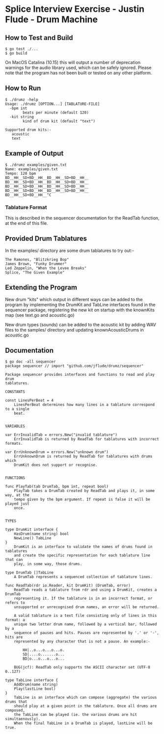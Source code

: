 # Splice Interview Exercise - Justin Flude - Drum Machine

## How to Test and Build

```
$ go test ./...
$ go build
```

On MacOS Catalina (10.15) this will output a number of deprecation warnings
for the audio library used, which can be safely ignored.  Please note that
the program has not been built or tested on any other platform.

## How to Run

```
$ ./drumz -help
Usage: ./drumz [OPTION...] [TABLATURE-FILE]
  -bpm int
    	beats per minute (default 120)
  -kit string
    	kind of drum kit (default "text")

Supported drum kits:-
   acoustic
   text
```

## Example of Output

```
$ ./drumz examples/given.txt 
Name: examples/given.txt
Tempo: 120 bpm
BD__HH__SD+BD__HH__BD__HH__SD+BD__HH__
BD__HH__SD+BD__HH__BD__HH__SD+BD__HH__
BD__HH__SD+BD__HH__BD__HH__SD+BD__HH__
BD__HH__SD+BD__HH__BD__HH__SD+BD__HH__
BD__HH__SD+BD__HH__^C
```

### Tablature Format

This is described in the sequencer documentation for the ReadTab function, at
the end of this file.

## Provided Drum Tablatures

In the examples/ directory are some drum tablatures to try out:-

    The Ramones, "Blitzkrieg Bop"
    James Brown, "Funky Drummer"
    Led Zeppelin, "When the Levee Breaks"
    Splice, "The Given Example"

## Extending the Program

New drum "kits" which output in different ways can be added to the program by
implementing the DrumKit and TabLine interfaces found in the sequencer package,
registering the new kit on startup with the knownKits map (see text.go and
acoustic.go)

New drum types (sounds) can be added to the acoustic kit by adding WAV files
to the samples/ directory and updating knownAcousticDrums in acoustic.go

## Documentation

```
$ go doc -all sequencer
package sequencer // import "github.com/jflude/drumz/sequencer"

Package sequencer provides interfaces and functions to read and play drum
tablatures.

CONSTANTS

const LinesPerBeat = 4
    LinesPerBeat determines how many lines in a tablature correspond to a single
    beat.


VARIABLES

var ErrInvalidTab = errors.New("invalid tablature")
    ErrInvalidTab is returned by ReadTab for tablatures with incorrect formats.

var ErrUnknownDrum = errors.New("unknown drum")
    ErrUnknownDrum is returned by ReadTab for tablatures with drums which
    DrumKit does not support or recognise.


FUNCTIONS

func PlayTab(tab DrumTab, bpm int, repeat bool)
    PlayTab takes a DrumTab created by ReadTab and plays it, in some way, at the
    tempo given by the bpm argument. If repeat is false it will be played just
    once.


TYPES

type DrumKit interface {
	HasDrum(name string) bool
	NewLine() TabLine
}
    DrumKit is an interface to validate the names of drums found in tablatures
    and create the specific representation for each tablature line that can
    play, in some way, those drums.

type DrumTab []TabLine
    A DrumTab represents a sequenced collection of tablature lines.

func ReadTab(rdr io.Reader, kit DrumKit) (DrumTab, error)
    ReadTab reads a tablature from rdr and using a DrumKit, creates a DrumTab
    representing it. If the tablature is in an incorrect format, or refers to
    unsupported or unrecognised drum names, an error will be returned.

    A valid tablature is a text file consisting only of lines in this format: a
    unique two letter drum name, followed by a vertical bar, followed by a
    sequence of pauses and hits. Pauses are represented by '.' or '-', hits are
    represented by any character that is not a pause. An example:-

        HH|..o...o...o...o.
        SD|....o.......o...
        BD|o...o...o...o...

    BUG(jcf): ReadTab only supports the ASCII character set (UTF-8 0..127)

type TabLine interface {
	AddDrum(name string)
	Play(lastLine bool)
}
    TabLine is an interface which can compose (aggregate) the various drums that
    should play at a given point in the tablature. Once all drums are composed,
    the TabLine can be played (ie. the various drums are hit simultaenously).
    When the final TabLine in a DrumTab is played, lastLine will be true.
```

